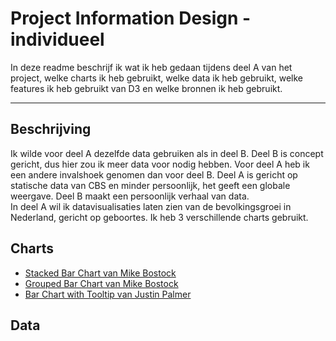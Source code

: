 # Project Information Design - individueel

In deze readme beschrijf ik wat ik heb gedaan tijdens deel A van het project, welke charts ik heb gebruikt, welke data ik heb gebruikt, welke features ik heb gebruikt van D3 en welke bronnen ik heb gebruikt.

___

## Beschrijving

Ik wilde voor deel A dezelfde data gebruiken als in deel B. Deel B is concept gericht, dus hier zou ik meer data voor nodig hebben. Voor deel A heb ik een andere invalshoek genomen dan voor deel B. Deel A is gericht op statische data van CBS en minder persoonlijk, het geeft een globale weergave. Deel B maakt een persoonlijk verhaal van data.<br>
In deel A wil ik datavisualisaties laten zien van de bevolkingsgroei in Nederland, gericht op geboortes. Ik heb 3 verschillende charts gebruikt.

## Charts
* [Stacked Bar Chart van Mike Bostock](https://bl.ocks.org/mbostock/3886208)
* [Grouped Bar Chart van Mike Bostock](https://bl.ocks.org/mbostock/3887051)
* [Bar Chart with Tooltip van Justin Palmer](http://bl.ocks.org/Caged/6476579)

## Data

